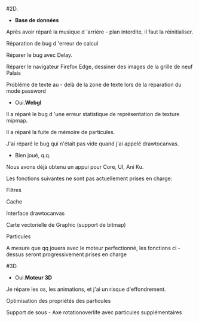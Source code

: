 #2D.


- **Base de données**

Après avoir réparé la musique d 'arrière - plan interdite, il faut la réinitialiser.

Réparation de bug d 'erreur de calcul

Réparer le bug avec Delay.

Réparer le navigateur Firefox Edge, dessiner des images de la grille de neuf Palais

Problème de texte au - delà de la zone de texte lors de la réparation du mode password

- Oui.**Webgl**

Il a réparé le bug d 'une erreur statistique de représentation de texture mipmap.

Il a réparé la fuite de mémoire de particules.

J'ai réparé le bug qui n'était pas vide quand j'ai appelé drawtocanvas.

- Bien joué, q.q.

Nous avons déjà obtenu un appui pour Core, UI, Ani Ku.

Les fonctions suivantes ne sont pas actuellement prises en charge:

Filtres

Cache

Interface drawtocanvas

Carte vectorielle de Graphic (support de bitmap)

Particules

A mesure que qq jouera avec le moteur perfectionné, les fonctions ci - dessus seront progressivement prises en charge


#3D.

- Oui.**Moteur 3D**

Je répare les os, les animations, et j'ai un risque d'effondrement.

Optimisation des propriétés des particules

Support de sous - Axe rotationoverlife avec particules supplémentaires

